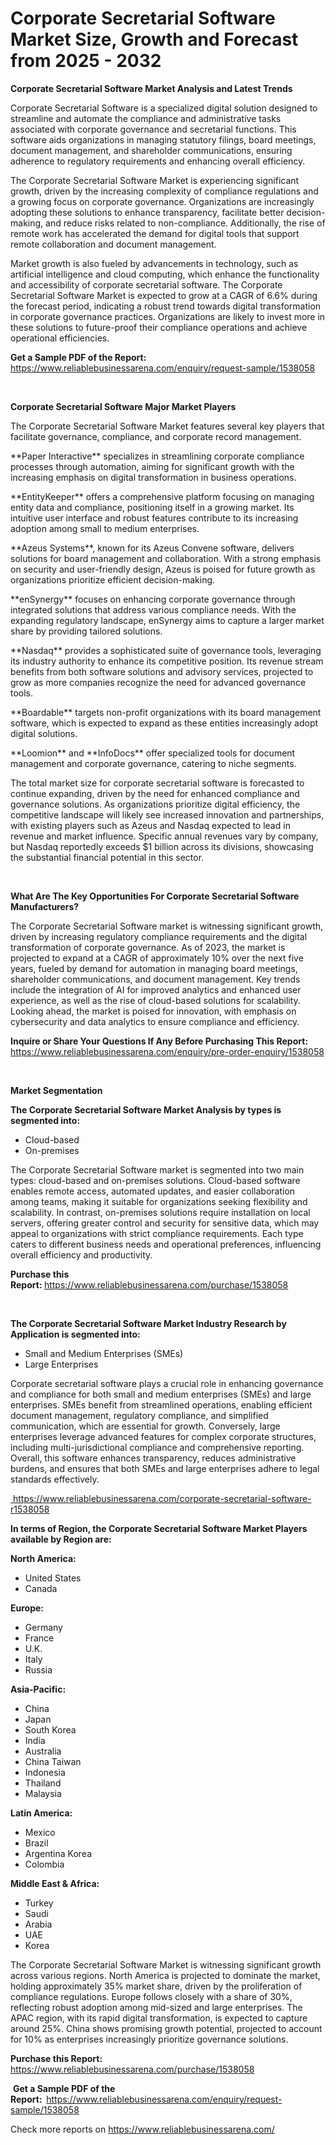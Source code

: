 <p><h1>Corporate Secretarial Software Market Size, Growth and Forecast from 2025 - 2032</h1></p><p><strong>Corporate Secretarial Software Market Analysis and Latest Trends</strong></p>
<p><p>Corporate Secretarial Software is a specialized digital solution designed to streamline and automate the compliance and administrative tasks associated with corporate governance and secretarial functions. This software aids organizations in managing statutory filings, board meetings, document management, and shareholder communications, ensuring adherence to regulatory requirements and enhancing overall efficiency.</p><p>The Corporate Secretarial Software Market is experiencing significant growth, driven by the increasing complexity of compliance regulations and a growing focus on corporate governance. Organizations are increasingly adopting these solutions to enhance transparency, facilitate better decision-making, and reduce risks related to non-compliance. Additionally, the rise of remote work has accelerated the demand for digital tools that support remote collaboration and document management.</p><p>Market growth is also fueled by advancements in technology, such as artificial intelligence and cloud computing, which enhance the functionality and accessibility of corporate secretarial software. The Corporate Secretarial Software Market is expected to grow at a CAGR of 6.6% during the forecast period, indicating a robust trend towards digital transformation in corporate governance practices. Organizations are likely to invest more in these solutions to future-proof their compliance operations and achieve operational efficiencies.</p></p>
<p><strong>Get a Sample PDF of the Report:&nbsp;</strong> <a href="https://www.reliablebusinessarena.com/enquiry/request-sample/1538058?utm_campaign=2189&utm_medium=2&utm_source=Github&utm_content=ia&utm_term=10032025&utm_id=corporate-secretarial-software">https://www.reliablebusinessarena.com/enquiry/request-sample/1538058</a></p>
<p>&nbsp;</p>
<p><strong>Corporate Secretarial Software Major Market Players</strong></p>
<p><p>The Corporate Secretarial Software Market features several key players that facilitate governance, compliance, and corporate record management. </p><p>**Paper Interactive** specializes in streamlining corporate compliance processes through automation, aiming for significant growth with the increasing emphasis on digital transformation in business operations. </p><p>**EntityKeeper** offers a comprehensive platform focusing on managing entity data and compliance, positioning itself in a growing market. Its intuitive user interface and robust features contribute to its increasing adoption among small to medium enterprises.</p><p>**Azeus Systems**, known for its Azeus Convene software, delivers solutions for board management and collaboration. With a strong emphasis on security and user-friendly design, Azeus is poised for future growth as organizations prioritize efficient decision-making.</p><p>**enSynergy** focuses on enhancing corporate governance through integrated solutions that address various compliance needs. With the expanding regulatory landscape, enSynergy aims to capture a larger market share by providing tailored solutions.</p><p>**Nasdaq** provides a sophisticated suite of governance tools, leveraging its industry authority to enhance its competitive position. Its revenue stream benefits from both software solutions and advisory services, projected to grow as more companies recognize the need for advanced governance tools.</p><p>**Boardable** targets non-profit organizations with its board management software, which is expected to expand as these entities increasingly adopt digital solutions.</p><p>**Loomion** and **InfoDocs** offer specialized tools for document management and corporate governance, catering to niche segments.</p><p>The total market size for corporate secretarial software is forecasted to continue expanding, driven by the need for enhanced compliance and governance solutions. As organizations prioritize digital efficiency, the competitive landscape will likely see increased innovation and partnerships, with existing players such as Azeus and Nasdaq expected to lead in revenue and market influence. Specific annual revenues vary by company, but Nasdaq reportedly exceeds $1 billion across its divisions, showcasing the substantial financial potential in this sector.</p></p>
<p>&nbsp;</p>
<p><strong>What Are The Key Opportunities For Corporate Secretarial Software Manufacturers?</strong></p>
<p><p>The Corporate Secretarial Software market is witnessing significant growth, driven by increasing regulatory compliance requirements and the digital transformation of corporate governance. As of 2023, the market is projected to expand at a CAGR of approximately 10% over the next five years, fueled by demand for automation in managing board meetings, shareholder communications, and document management. Key trends include the integration of AI for improved analytics and enhanced user experience, as well as the rise of cloud-based solutions for scalability. Looking ahead, the market is poised for innovation, with emphasis on cybersecurity and data analytics to ensure compliance and efficiency.</p></p>
<p><strong>Inquire or Share Your Questions If Any Before Purchasing This Report:</strong> <a href="https://www.reliablebusinessarena.com/enquiry/pre-order-enquiry/1538058?utm_campaign=2189&utm_medium=2&utm_source=Github&utm_content=ia&utm_term=10032025&utm_id=corporate-secretarial-software">https://www.reliablebusinessarena.com/enquiry/pre-order-enquiry/1538058</a></p>
<p>&nbsp;</p>
<p><strong>Market Segmentation</strong></p>
<p><strong>The Corporate Secretarial Software Market Analysis by types is segmented into:</strong></p>
<p><ul><li>Cloud-based</li><li>On-premises</li></ul></p>
<p><p>The Corporate Secretarial Software market is segmented into two main types: cloud-based and on-premises solutions. Cloud-based software enables remote access, automated updates, and easier collaboration among teams, making it suitable for organizations seeking flexibility and scalability. In contrast, on-premises solutions require installation on local servers, offering greater control and security for sensitive data, which may appeal to organizations with strict compliance requirements. Each type caters to different business needs and operational preferences, influencing overall efficiency and productivity.</p></p>
<p><strong>Purchase this Report:&nbsp;</strong><a href="https://www.reliablebusinessarena.com/purchase/1538058?utm_campaign=2189&utm_medium=2&utm_source=Github&utm_content=ia&utm_term=10032025&utm_id=corporate-secretarial-software">https://www.reliablebusinessarena.com/purchase/1538058</a></p>
<p>&nbsp;</p>
<p><strong>The Corporate Secretarial Software Market Industry Research by Application is segmented into:</strong></p>
<p><ul><li>Small and Medium Enterprises (SMEs)</li><li>Large Enterprises</li></ul></p>
<p><p>Corporate secretarial software plays a crucial role in enhancing governance and compliance for both small and medium enterprises (SMEs) and large enterprises. SMEs benefit from streamlined operations, enabling efficient document management, regulatory compliance, and simplified communication, which are essential for growth. Conversely, large enterprises leverage advanced features for complex corporate structures, including multi-jurisdictional compliance and comprehensive reporting. Overall, this software enhances transparency, reduces administrative burdens, and ensures that both SMEs and large enterprises adhere to legal standards effectively.</p></p>
<p><a href="https://www.reliablebusinessarena.com/corporate-secretarial-software-r1538058?utm_campaign=2189&utm_medium=2&utm_source=Github&utm_content=ia&utm_term=10032025&utm_id=corporate-secretarial-software">&nbsp;https://www.reliablebusinessarena.com/corporate-secretarial-software-r1538058</a></p>
<p><strong>In terms of Region, the Corporate Secretarial Software Market Players available by Region are:</strong></p>
<p>
    <p> <strong> North America: </strong>
        <ul>
            <li>United States</li>
            <li>Canada</li>
        </ul>
        </p> 
    <p> <strong> Europe: </strong>
        <ul>
            <li>Germany</li>
            <li>France</li>
            <li>U.K.</li>
            <li>Italy</li>
            <li>Russia</li>
        </ul>
        </p> 
    <p> <strong> Asia-Pacific: </strong>
        <ul>
            <li>China</li>
            <li>Japan</li>
            <li>South Korea</li>
            <li>India</li>
            <li>Australia</li>
            <li>China Taiwan</li>
            <li>Indonesia</li>
            <li>Thailand</li>
            <li>Malaysia</li>
        </ul>
        </p> 
    <p> <strong> Latin America: </strong>
        <ul>
            <li>Mexico</li>
            <li>Brazil</li>
            <li>Argentina Korea</li>
            <li>Colombia</li>
        </ul>
        </p> 
    <p> <strong> Middle East & Africa: </strong>
        <ul>
            <li>Turkey</li>
            <li>Saudi</li>
            <li>Arabia</li>
            <li>UAE</li>
            <li>Korea</li>
        </ul>
    </p>
    </p>
<p><p>The Corporate Secretarial Software Market is witnessing significant growth across various regions. North America is projected to dominate the market, holding approximately 35% market share, driven by the proliferation of compliance regulations. Europe follows closely with a share of 30%, reflecting robust adoption among mid-sized and large enterprises. The APAC region, with its rapid digital transformation, is expected to capture around 25%. China shows promising growth potential, projected to account for 10% as enterprises increasingly prioritize governance solutions.</p></p>
<p><strong>Purchase this Report: </strong><a href="https://www.reliablebusinessarena.com/purchase/1538058?utm_campaign=2189&utm_medium=2&utm_source=Github&utm_content=ia&utm_term=10032025&utm_id=corporate-secretarial-software">https://www.reliablebusinessarena.com/purchase/1538058</a></p>
<p>&nbsp;<strong>Get a Sample PDF of the Report:&nbsp;&nbsp;</strong><a href="https://www.reliablebusinessarena.com/enquiry/request-sample/1538058?utm_campaign=2189&utm_medium=2&utm_source=Github&utm_content=ia&utm_term=10032025&utm_id=corporate-secretarial-software">https://www.reliablebusinessarena.com/enquiry/request-sample/1538058</a></p>
<p><strong></strong></p>
<p>Check more reports on <a href="https://www.reliablebusinessarena.com/?utm_campaign=2189&utm_medium=2&utm_source=Github&utm_content=ia&utm_term=10032025&utm_id=corporate-secretarial-software">https://www.reliablebusinessarena.com/</a></p>